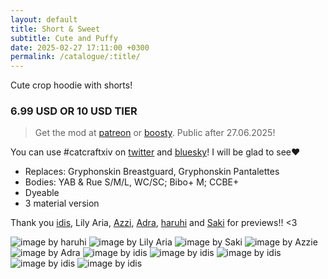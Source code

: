 ```yaml
---
layout: default
title: Short & Sweet
subtitle: Cute and Puffy
date: 2025-02-27 17:11:00 +0300
permalink: /catalogue/:title/
---
```


Cute crop hoodie with shorts!

### 6.99 USD OR 10 USD TIER

> Get the mod at [patreon] or [boosty]. Public after 27.06.2025!

You can use #catcraftxiv on [twitter] and [bluesky]! I will be glad to see❤️

- Replaces: Gryphonskin Breastguard, Gryphonskin Pantalettes
- Bodies: YAB & Rue S/M/L, WC/SC; Bibo+ M; CCBE+ 
- Dyeable
- 3 material version

Thank you [idis], Lily Aria, [Azzi], [Adra], [haruhi] and [Saki] for previews!! <3

<img src="/catalogue/assets/images/short-and-sweet/2025-02-27_02-06-09-243_TRUEREALISM_-_Base.jpg" title="image by haruhi"/>
<img src="/catalogue/assets/images/short-and-sweet/TRUEREALISM_-_DT.jpg" title="image by Lily Aria"/>
<img src="/catalogue/assets/images/short-and-sweet/2025-02-27_20-01-00-080_Sakis_Night_Equalizer2.jpg" title="image by Saki"/>
<img src="/catalogue/assets/images/short-and-sweet/ffxiv_dx11_2025-02-26_16-49-12EDITED.jpg" title="image by Azzie"/>
<img src="/catalogue/assets/images/short-and-sweet/ffxiv_dx11_2025-02-26_14-49-11.jpg" title="image by Adra"/>
<img src="/catalogue/assets/images/short-and-sweet/image (1).jpg" title="image by idis"/>
<img src="/catalogue/assets/images/short-and-sweet/ffxiv_dx11_2025-02-26_15-08-25.jpg" title="image by idis"/>
<img src="/catalogue/assets/images/short-and-sweet/image.jpg" title="image by idis"/>
<img src="/catalogue/assets/images/short-and-sweet/ffxiv_dx11_2025-02-27_15-01-24.jpg" title="image by idis"/>
<img src="/catalogue/assets/images/short-and-sweet/cover.jpg" title="image by idis"/>

[twitter]: https://x.com/hashtag/catcraftxiv?src=hashtag_click
[bluesky]: https://bsky.app/hashtag/catcraftxiv
[patreon]:  https://www.patreon.com/posts/short-sweet-123225079
[boosty]: https://boosty.to/miaumori/posts/beb69cad-7517-488d-a688-5d1e2f1f98b3
[idis]: https://x.com/idisxiv
[Azzi]: https://x.com/AzziXiko
[Adra]: https://x.com/yourfav_vierelf
[haruhi]: https://x.com/haruhixiv
[Saki]: https://x.com/PhotosmithSaki
